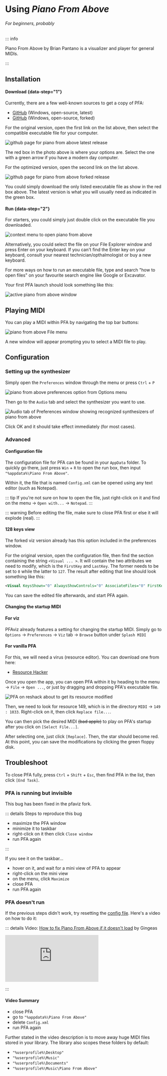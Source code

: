 # Using *Piano From Above*
###### *For beginners, probably*
::: info 

Piano From Above by Brian Pantano is a visualizer and player for general
MIDIs.

:::

## Installation

#### Download {data-step="1"}

Currently, there are a few well-known sources to get a copy of PFA:
- [GitHub][gh1] (Windows, open-source, latest)
- [GitHub][gh2] (Windows, open-source, forked)

For the original version, open the first link on the list above, then select
the compatible executable file for your computer.

![github page for piano from above latest release](/pfa_dl.webp)

The red box in the photo above is where your options are. Select the one with
a green arrow if you have a modern day computer.

For the optimized version, open the second link on the list above.

![github page for piano from above forked release](/pfa_vizdl.webp)

You could simply download the only listed executable file as show in the red
box above. The latest version is what you will usually need as indicated in
the green box.

#### Run {data-step="2"}

For starters, you could simply just double click on the executable file you
downloaded.

![context menu to open piano from above](/pfa_open.webp)

Alternatively, you could select the file on your File Explorer window and
press Enter on your keyboard. If you can't find the Enter key on your
keyboard, consult your nearest technician/opthalmologist or buy a new
keyboard.

For more ways on how to run an executable file, type and search "how to open
files" on your favourite search engine like Google or Excavator.

Your first PFA launch should look something like this:

![active piano from above window](/pfa_opened.webp)

## Playing MIDI

You can play a MIDI within PFA by navigating the top bar buttons:

![piano from above File menu](/pfa_openmidi.webp)

A new window will appear prompting you to select a MIDI file to play.

## Configuration

### Setting up the synthesizer

Simply open the `Preferences` window through the menu or press `Ctrl` + `P`

![piano from above preferences option from Options menu](/pfa_synth1.webp)

Then go to the `Audio` tab and select the synthesizer you want to use. 

![Audio tab of Preferences window showing recognized synthesizers of piano from above](/pfa_synth2.webp)

Click OK and it should take effect immediately (for most cases).

### Advanced

#### Configuration file

The configuration file for PFA can be found in your `AppData` folder. To
quickly go there, just press `Win` + `R` to open the run box, then input
`"%appdata%\Piano From Above"`. 

Within it, the file that is named `Config.xml` can be opened using any text
editor (such as Notepad). 

::: tip
If you're not sure on how to open the file, just right-click on it and find on
the menu -> `Open with...` -> `Notepad`.
:::

::: warning
Before editing the file, make sure to close PFA first or else it will explode
(real).
:::

#### 128 keys view

The forked viz version already has this option included in the preferences
window. 

For the original version, open the configuration file, then find the section
containing the string `<Visual ... >`. It will contain the two attributes we
need to modify, which is the `FirstKey` and `LastKey`. The former needs to be
set to `0` while the latter to `127`. The result after editing that line
should look something like this:

```xml
<Visual KeysShown="0" AlwaysShowControls="0" AssociateFiles="0" FirstKey="0" LastKey="127">
```

You can save the edited file afterwards, and start PFA again.

#### Changing the startup MIDI

#### For viz

PFAviz already features a setting for changing the startup MIDI. Simply go to
`Options` -> `Preferences` -> `Viz` tab -> `Browse` button under `Splash
MIDI`

#### For vanilla PFA

For this, we will need a virus (resource editor). You can download one from
here:

- [Resource Hacker][rh]

Once you open the app, you can open PFA within it by heading to the menu ->
`File` -> `Open ...`, or just by dragging and dropping PFA's executable file. 

![PFA on reshack about to get its resource modified](/pfa_reshack.webp)

Then, we need to look for resource 149, which is in the directory `MIDI` ->
`149 : 1033`. Right-click on it, then click `Replace file...`.

You can then pick the desired MIDI ~~(bad apple)~~ to play on PFA's startup
after you click on `[Select File...]`.

After selecting one, just click `[Replace]`. Then, the star should become red.
At this point, you can save the modifications by clicking the green floppy
disk.

## Troubleshoot

To close PFA fully, press `Ctrl` + `Shift` + `Esc`, then find PFA in the list,
then click `[End Task]`.

### PFA is running but invisible

This bug has been fixed in the pfaviz fork.

::: details Steps to reproduce this bug 

- maximize the PFA window
- minimize it to taskbar
- right-click on it then click `Close window`
- run PFA again

:::

If you see it on the taskbar...

- hover on it, and wait for a mini view of PFA to appear
- right-click on the mini view
- on the menu, click `Maximize`
- close PFA
- run PFA again

### PFA doesn't run

If the previous steps didn't work, try resetting the [config file](#configuration-file).
Here's a video on how to do it:

::: details Video: [How to fix Piano From Above if it doesn't load][gpfa] by Gingeas

<iframe
  src="https://youtube.com/embed/t0UsrBaXjFA"
  allow="accelerometer; autoplay; encrypted-media; gyroscope; picture-in-picture" 
  frameborder="0" 
  allowfullscreen
></iframe>

:::

#### Video Summary

- close PFA
- go to `"%appdata%\Piano From Above"`
- delete `Config.xml`
- run PFA again

Further stated in the video description is to move away huge MIDI files stored
in your library. The library also scopes these folders by default:

- `"%userprofile%\Desktop"`
- `"%userprofile%\Music"`
- `"%userprofile%\Documents"`
- `"%userprofile%\Music\Piano From Above"`


[gh1]: <https://github.com/brian-pantano/PianoFromAbove/releases>
[gh2]: <https://github.com/khang06/PianoFromAbove/releases>
[rh]: <http://www.angusj.com/resourcehacker/#download>

[gpfa]: <https://youtu.be/t0UsrBaXjFA>